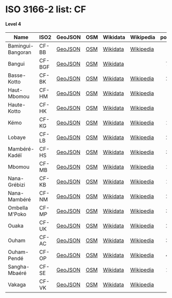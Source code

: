 # ISO 3166-2 list: CF


#### Level 4
Name | ISO2 | GeoJSON | OSM | Wikidata | Wikipedia | population 
--- | --- | --- | --- | --- | --- | --: 
Bamingui-Bangoran | CF-BB | [GeoJSON](../../export/geojson/q8/iso2/CF/CF-BB.geojson) | [OSM](https://www.openstreetmap.org/relation/2634506) | [Wikidata](https://www.wikidata.org/wiki/Q741025) | [Wikipedia](http://en.wikipedia.org/wiki/en%3ABamingui-Bangoran) | 43,229
Bangui | CF-BGF | [GeoJSON](../../export/geojson/q8/iso2/CF/CF-BGF.geojson) | [OSM](https://www.openstreetmap.org/relation/7322726) | [Wikidata](https://www.wikidata.org/wiki/Q3832) |  | 734,350
Basse-Kotto | CF-BK | [GeoJSON](../../export/geojson/q8/iso2/CF/CF-BK.geojson) | [OSM](https://www.openstreetmap.org/relation/2634533) | [Wikidata](https://www.wikidata.org/wiki/Q810484) | [Wikipedia](http://en.wikipedia.org/wiki/sg%3AS%C3%AAse%20t%C3%AE%20k%C3%B6m%C3%A4nd%C3%A2-k%C3%B6t%C3%A4%20t%C3%AE%20Do-K%C3%B6t%C3%B6) | 249,150
Haut-Mbomou | CF-HM | [GeoJSON](../../export/geojson/q8/iso2/CF/CF-HM.geojson) | [OSM](https://www.openstreetmap.org/relation/2634528) | [Wikidata](https://www.wikidata.org/wiki/Q848578) | [Wikipedia](http://en.wikipedia.org/wiki/en%3AHaut-Mbomou) | 57,602
Haute-Kotto | CF-HK | [GeoJSON](../../export/geojson/q8/iso2/CF/CF-HK.geojson) | [OSM](https://www.openstreetmap.org/relation/2634510) | [Wikidata](https://www.wikidata.org/wiki/Q848596) | [Wikipedia](http://en.wikipedia.org/wiki/en%3AHaute-Kotto) | 90,316
Kémo | CF-KG | [GeoJSON](../../export/geojson/q8/iso2/CF/CF-KG.geojson) | [OSM](https://www.openstreetmap.org/relation/2954782) | [Wikidata](https://www.wikidata.org/wiki/Q848572) | [Wikipedia](http://en.wikipedia.org/wiki/fr%3AK%C3%A9mo) | 118,420
Lobaye | CF-LB | [GeoJSON](../../export/geojson/q8/iso2/CF/CF-LB.geojson) | [OSM](https://www.openstreetmap.org/relation/3564719) | [Wikidata](https://www.wikidata.org/wiki/Q821037) | [Wikipedia](http://en.wikipedia.org/wiki/fr%3ALobaye%20%28pr%C3%A9fecture%29) | 246,875
Mambéré-Kadéï | CF-HS | [GeoJSON](../../export/geojson/q8/iso2/CF/CF-HS.geojson) | [OSM](https://www.openstreetmap.org/relation/2954783) | [Wikidata](https://www.wikidata.org/wiki/Q848567) | [Wikipedia](http://en.wikipedia.org/wiki/fr%3AMamb%C3%A9r%C3%A9-Kad%C3%A9%C3%AF) | 364,795
Mbomou | CF-MB | [GeoJSON](../../export/geojson/q8/iso2/CF/CF-MB.geojson) | [OSM](https://www.openstreetmap.org/relation/2634531) | [Wikidata](https://www.wikidata.org/wiki/Q848582) | [Wikipedia](http://en.wikipedia.org/wiki/sg%3AS%C3%AAse%20t%C3%AE%20k%C3%B6m%C3%A4nd%C3%A2-k%C3%B6t%C3%A4%20t%C3%AE%20Mb%C3%B6m%C3%BC) | 164,009
Nana-Grébizi | CF-KB | [GeoJSON](../../export/geojson/q8/iso2/CF/CF-KB.geojson) | [OSM](https://www.openstreetmap.org/relation/2954784) | [Wikidata](https://www.wikidata.org/wiki/Q856227) | [Wikipedia](http://en.wikipedia.org/wiki/fr%3ANana-Gr%C3%A9bizi) | 117,816
Nana-Mambéré | CF-NM | [GeoJSON](../../export/geojson/q8/iso2/CF/CF-NM.geojson) | [OSM](https://www.openstreetmap.org/relation/2954785) | [Wikidata](https://www.wikidata.org/wiki/Q742455) | [Wikipedia](http://en.wikipedia.org/wiki/fr%3ANana-Mamb%C3%A9r%C3%A9) | 233,666
Ombella M'Poko | CF-MP | [GeoJSON](../../export/geojson/q8/iso2/CF/CF-MP.geojson) | [OSM](https://www.openstreetmap.org/relation/2954675) | [Wikidata](https://www.wikidata.org/wiki/Q378970) | [Wikipedia](http://en.wikipedia.org/wiki/fr%3AOmbella-M%27Poko) | 356,725
Ouaka | CF-UK | [GeoJSON](../../export/geojson/q8/iso2/CF/CF-UK.geojson) | [OSM](https://www.openstreetmap.org/relation/2954786) | [Wikidata](https://www.wikidata.org/wiki/Q848560) | [Wikipedia](http://en.wikipedia.org/wiki/fr%3AOuaka) | 276,710
Ouham | CF-AC | [GeoJSON](../../export/geojson/q8/iso2/CF/CF-AC.geojson) | [OSM](https://www.openstreetmap.org/relation/2954787) | [Wikidata](https://www.wikidata.org/wiki/Q726620) | [Wikipedia](http://en.wikipedia.org/wiki/fr%3AOuham) | 369,220
Ouham-Pendé | CF-OP | [GeoJSON](../../export/geojson/q8/iso2/CF/CF-OP.geojson) | [OSM](https://www.openstreetmap.org/relation/2954276) | [Wikidata](https://www.wikidata.org/wiki/Q848591) | [Wikipedia](http://en.wikipedia.org/wiki/fr%3AOuham-Pend%C3%A9) | 430,506
Sangha-Mbaéré | CF-SE | [GeoJSON](../../export/geojson/q8/iso2/CF/CF-SE.geojson) | [OSM](https://www.openstreetmap.org/relation/2954788) | [Wikidata](https://www.wikidata.org/wiki/Q856237) | [Wikipedia](http://en.wikipedia.org/wiki/fr%3ASangha-Mba%C3%A9r%C3%A9) | 101,074
Vakaga | CF-VK | [GeoJSON](../../export/geojson/q8/iso2/CF/CF-VK.geojson) | [OSM](https://www.openstreetmap.org/relation/2634498) | [Wikidata](https://www.wikidata.org/wiki/Q848585) | [Wikipedia](http://en.wikipedia.org/wiki/en%3AVakaga) | 52,255
